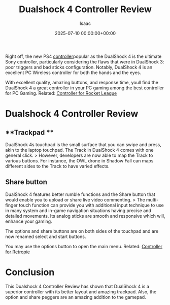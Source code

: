 ﻿---
title: Dualshock 4 Controller Review
description: Right off, the new PS4 controller popular as the DualShock 4 is the ultimate Sony controller, particularly considering the flaws that were in DualShock 3 poor...
slug: /dualshock-4-controller-review/
date: 2025-07-10 00:00:00+00:00
lastmod: 2025-07-10 00:00:00+03:00
author: Isaac
categories:
- Controllers
tags:
- controllers
- dualshock
- controller
layout: post
---

Right off, the new PS4 [controller](https://pestpolicy.com/best-controller-for-retropie/)popular as the DualShock 4 is the ultimate Sony controller, particularly considering the flaws that were in DualShock 3: poor triggers and bad sticks configuration. Notably, DualShock 4 is an excellent PC Wireless controller for both the hands and the eyes.

With excellent quality, amazing buttons, and response time, youll find the DualShock 4 a great controller in your PC gaming among the best controller for PC Gaming. Related: [Controller for Rocket League](https://pestpolicy.com/best-controller-for-rocket-league/)

# Dualshock 4 Controller Review

##  **Trackpad **

DualShock 4s touchpad is the small surface that you can swipe and press, akin to the laptop touchpad. The Track in DualShock 4 comes with one general click. > However, developers are now able to map the Track to various buttons. For instance, the OWL drone in Shadow Fall can maps different sides to the Track to have varied effects.

##  Share button

DualShock 4 features better rumble functions and the Share button that would enable you to upload or share live video commenting. > The multi-finger touch function can provide you with additional input technique to use in many system and in-game navigation situations having precise and detailed movements. Its analog sticks are smooth and responsive which will, enhance your gaming.

The options and share buttons are on both sides of the touchpad and are now renamed select and start buttons.

You may use the options button to open the main menu. Related: [Controller for Retropie](https://pestpolicy.com/best-controller-for-retropie/)

# Conclusion

This Dualshock 4 Controller Review has shown that DualShock 4 is a superior controller with its better layout and amazing trackpad. Also, the option and share peggers are an amazing addition to the gamepad.


